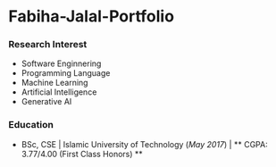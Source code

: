 # Fabiha-Jalal-Portfolio

### Research Interest
- Software Enginnering
- Programming Language
- Machine Learning
- Artificial Intelligence
- Generative AI
### Education
- BSc, CSE | Islamic University of Technology (_May 2017_) | ** CGPA: 3.77/4.00 (First Class Honors) **



